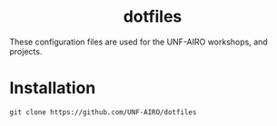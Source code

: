 <h1 align="center">dotfiles</h1>

These configuration files are used for the UNF-AIRO workshops, and projects. 





# Installation

```shell
git clone https://github.com/UNF-AIRO/dotfiles
```